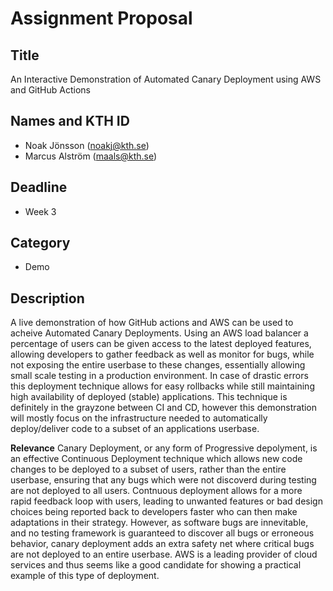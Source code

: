 # Assignment Proposal

## Title

An Interactive Demonstration of Automated Canary Deployment using AWS and GitHub Actions

## Names and KTH ID

  - Noak Jönsson (noakj@kth.se)
  - Marcus Alström (maals@kth.se)

## Deadline

- Week 3

## Category

- Demo

## Description
A live demonstration of how GitHub actions and AWS can be used to acheive Automated Canary Deployments.
Using an AWS load balancer a percentage of users can be given access to the latest deployed features, allowing developers to gather feedback as well as monitor for bugs, while not exposing the entire userbase to these changes, essentially allowing small scale testing in a production environment.
In case of drastic errors this deployment technique allows for easy rollbacks while still maintaining high availability of deployed (stable) applications.
This technique is definitely in the grayzone between CI and CD, however this demonstration will mostly focus on the infrastructure needed to automatically deploy/deliver code to a subset of an applications userbase.


**Relevance**
Canary Deployment, or any form of Progressive depolyment, is an effective Continuous Deployment technique which allows new code changes to be deployed to a subset of users, rather than the entire userbase, ensuring that any bugs which were not discoverd during testing are not deployed to all users.
Contnuous deployment allows for a more rapid feedback loop with users, leading to unwanted features or bad design choices being reported back to developers faster who can then make adaptations in their strategy.
However, as software bugs are innevitable, and no testing framework is guaranteed to discover all bugs or erroneous behavior, canary deployment adds an extra safety net where critical bugs are not deployed to an entire userbase.
AWS is a leading provider of cloud services and thus seems like a good candidate for showing a practical example of this type of deployment.
